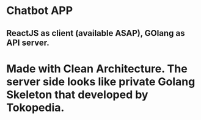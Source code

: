# Chatbot APP
## ReactJS as client (available ASAP), GOlang as API server.

# Made with Clean Architecture. The server side looks like private Golang Skeleton that developed by Tokopedia.
